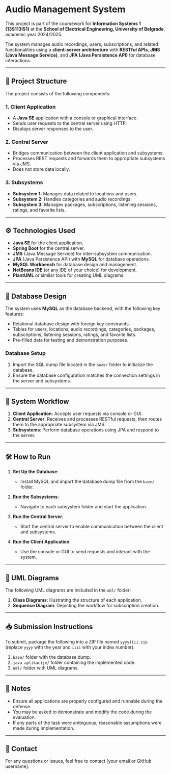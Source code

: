 # Audio Management System

This project is part of the coursework for **Information Systems 1 (13S113IS1)** at the **School of Electrical Engineering, University of Belgrade**, academic year 2024/2025.  

The system manages audio recordings, users, subscriptions, and related functionalities using a **client-server architecture** with **RESTful APIs**, **JMS (Java Message Service)**, and **JPA (Java Persistence API)** for database interactions.  

---

## 📂 Project Structure

The project consists of the following components:

### 1. **Client Application**
- A **Java SE** application with a console or graphical interface.
- Sends user requests to the central server using HTTP.
- Displays server responses to the user.

### 2. **Central Server**
- Bridges communication between the client application and subsystems.
- Processes REST requests and forwards them to appropriate subsystems via JMS.
- Does not store data locally.

### 3. **Subsystems**
- **Subsystem 1:** Manages data related to locations and users.
- **Subsystem 2:** Handles categories and audio recordings.
- **Subsystem 3:** Manages packages, subscriptions, listening sessions, ratings, and favorite lists.

---

## ⚙️ Technologies Used

- **Java SE** for the client application.
- **Spring Boot** for the central server.
- **JMS** (Java Message Service) for inter-subsystem communication.
- **JPA** (Java Persistence API) with **MySQL** for database operations.
- **MySQL Workbench** for database design and management.
- **NetBeans IDE** (or any IDE of your choice) for development.
- **PlantUML** or similar tools for creating UML diagrams.

---

## 💾 Database Design

The system uses **MySQL** as the database backend, with the following key features:
- Relational database design with foreign key constraints.
- Tables for users, locations, audio recordings, categories, packages, subscriptions, listening sessions, ratings, and favorite lists.
- Pre-filled data for testing and demonstration purposes.

### Database Setup
1. Import the SQL dump file located in the `baze/` folder to initialize the database.
2. Ensure the database configuration matches the connection settings in the server and subsystems.

---

## 🔄 System Workflow

1. **Client Application**: Accepts user requests via console or GUI.
2. **Central Server**: Receives and processes RESTful requests, then routes them to the appropriate subsystem via JMS.
3. **Subsystems**: Perform database operations using JPA and respond to the server.

---

## 🛠️ How to Run

1. **Set Up the Database**:
   - Install MySQL and import the database dump file from the `baze/` folder.

2. **Run the Subsystems**:
   - Navigate to each subsystem folder and start the application.

3. **Run the Central Server**:
   - Start the central server to enable communication between the client and subsystems.

4. **Run the Client Application**:
   - Use the console or GUI to send requests and interact with the system.

---

## 📜 UML Diagrams

The following UML diagrams are included in the `uml/` folder:
1. **Class Diagrams**: Illustrating the structure of each application.
2. **Sequence Diagram**: Depicting the workflow for subscription creation.

---

## 📥 Submission Instructions

To submit, package the following into a ZIP file named `yyyyiiii.zip` (replace `yyyy` with the year and `iiii` with your index number):
1. `baze/` folder with the database dump.
2. `java aplikacije/` folder containing the implemented code.
3. `uml/` folder with UML diagrams.

---

## 📝 Notes

- Ensure all applications are properly configured and runnable during the defense.
- You may be asked to demonstrate and modify the code during the evaluation.
- If any parts of the task were ambiguous, reasonable assumptions were made during implementation.

---

## 📧 Contact

For any questions or issues, feel free to contact [your email or GitHub username].
